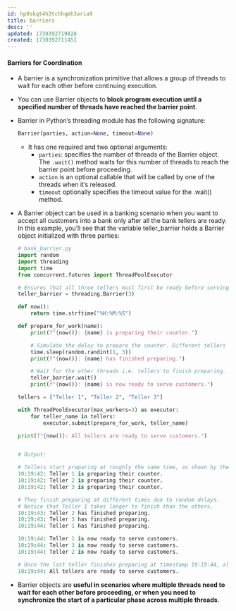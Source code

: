 ```yaml
---
id: hp0skqt4h3tchhqmh3aria9
title: barriers
desc: ''
updated: 1730392719828
created: 1730392711451
---
```


#### Barriers for Coordination

- A barrier is a synchronization primitive that allows a group of threads to wait for each other before continuing execution.
- You can use Barrier objects to **block program execution until a specified number of threads have reached the barrier point**.
- Barrier in Python’s threading module has the following signature:

    ``` py
    Barrier(parties, action=None, timeout=None)
    ```

  - It has one required and two optional arguments:
    - `parties`: specifies the number of threads of the Barrier object. The `.wait()` method waits for this number of threads to reach the barrier point before proceeding.
    - `action` is an optional callable that will be called by one of the threads when it’s released.
    - `timeout` optionally specifies the timeout value for the .wait() method.
- A Barrier object can be used in a banking scenario when you want to accept all customers into a bank only after all the bank tellers are ready. In this example, you’ll see that the variable teller_barrier holds a Barrier object initialized with three parties:

    ``` py
    # bank_barrier.py
    import random
    import threading
    import time
    from concurrent.futures import ThreadPoolExecutor

    # Ensures that all three tellers must first be ready before serving customers. 
    teller_barrier = threading.Barrier(3)

    def now():
        return time.strftime("%H:%M:%S")

    def prepare_for_work(name):
        print(f"{now()}: {name} is preparing their counter.")

        # Simulate the delay to prepare the counter. Different tellers take different time to prepare.
        time.sleep(random.randint(1, 3))
        print(f"{now()}: {name} has finished preparing.")

        # Wait for the other threads i.e. tellers to finish preparing. 
        teller_barrier.wait()
        print(f"{now()}: {name} is now ready to serve customers.")

    tellers = ["Teller 1", "Teller 2", "Teller 3"]

    with ThreadPoolExecutor(max_workers=3) as executor:
        for teller_name in tellers:
            executor.submit(prepare_for_work, teller_name)

    print(f"{now()}: All tellers are ready to serve customers.")


    # Output:
    
    # Tellers start preparing at roughly the same time, as shown by the timestamp 10:19:42.
    10:19:42: Teller 1 is preparing their counter.
    10:19:42: Teller 2 is preparing their counter.
    10:19:42: Teller 3 is preparing their counter.
    
    # They finish preparing at different times due to random delays. 
    # Notice that Teller 1 takes longer to finish than the others.
    10:19:43: Teller 2 has finished preparing.
    10:19:43: Teller 3 has finished preparing.
    10:19:44: Teller 1 has finished preparing.
    
    10:19:44: Teller 1 is now ready to serve customers.
    10:19:44: Teller 3 is now ready to serve customers.
    10:19:44: Teller 2 is now ready to serve customers.
    
    # Once the last teller finishes preparing at timestamp 10:19:44, all tellers announce they’re ready to serve customers at the same timestamp.
    10:19:44: All tellers are ready to serve customers.
    ```

- Barrier objects are **useful in scenarios where multiple threads need to wait for each other before proceeding, or when you need to synchronize the start of a particular phase across multiple threads**.